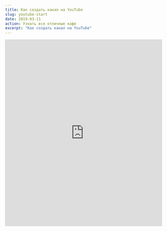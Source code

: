 ```yaml
---
title: Как создать канал на YouTube
slug: youtube-start
date: 2019-03-11
action: Узнать все отличные кафе
excerpt: "Как создать канал на YouTube"
---
```



<iframe class="airtable-embed" src="https://airtable.com/embed/shrNyneKuVSf4O58P?backgroundColor=blue&layout=card&viewControls=on" frameborder="0" onmousewheel="" width="100%" height="533" style="background: transparent; border: 1px solid #ccc; height: 600px;"></iframe>

